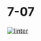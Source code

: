 # 7-07
[![linter](https://github.com/MiladRahall/7-07/workflows/linter/badge.svg)](https://github.com/marketplace/actions/super-linter)
